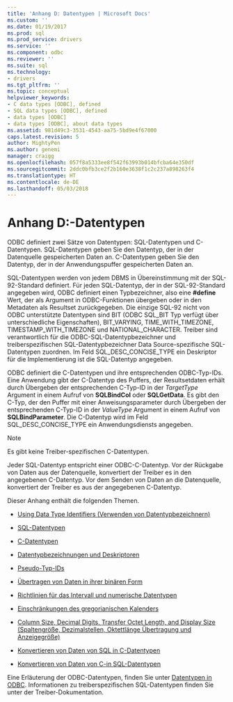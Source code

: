 ```yaml
---
title: 'Anhang D: Datentypen | Microsoft Docs'
ms.custom: ''
ms.date: 01/19/2017
ms.prod: sql
ms.prod_service: drivers
ms.service: ''
ms.component: odbc
ms.reviewer: ''
ms.suite: sql
ms.technology:
- drivers
ms.tgt_pltfrm: ''
ms.topic: conceptual
helpviewer_keywords:
- C data types [ODBC], defined
- SQL data types [ODBC], defined
- data types [ODBC]
- data types [ODBC], about data types
ms.assetid: 981d49c3-3531-4543-aa75-5bd9e4f67000
caps.latest.revision: 5
author: MightyPen
ms.author: genemi
manager: craigg
ms.openlocfilehash: 057f8a5333ee8f542f63993b014bfcba64e350df
ms.sourcegitcommit: 2ddc0bfb3ce2f2b160e3638f1c2c237a898263f4
ms.translationtype: HT
ms.contentlocale: de-DE
ms.lasthandoff: 05/03/2018
---
```

# <a name="appendix-d-data-types"></a>Anhang D:-Datentypen
ODBC definiert zwei Sätze von Datentypen: SQL-Datentypen und C-Datentypen. SQL-Datentypen geben Sie den Datentyp, der in der Datenquelle gespeicherten Daten an. C-Datentypen geben Sie den Datentyp, der in der Anwendungspuffer gespeicherten Daten an.  
  
 SQL-Datentypen werden von jedem DBMS in Übereinstimmung mit der SQL-92-Standard definiert. Für jeden SQL-Datentyp, der in der SQL-92-Standard angegeben wird, ODBC definiert einen Typbezeichner, also eine **#define** Wert, der als Argument in ODBC-Funktionen übergeben oder in den Metadaten als Resultset zurückgegeben. Die einzige SQL-92 nicht von ODBC unterstützte Datentypen sind BIT (ODBC SQL_BIT Typ verfügt über unterschiedliche Eigenschaften), BIT_VARYING, TIME_WITH_TIMEZONE, TIMESTAMP_WITH_TIMEZONE und NATIONAL_CHARACTER. Treiber sind verantwortlich für die ODBC-SQL-Datentypbezeichner und treiberspezifischen SQL-Datentypbezeichner Data Source-spezifische SQL-Datentypen zuordnen. Im Feld SQL_DESC_CONCISE_TYPE ein Deskriptor für die Implementierung ist die SQL-Datentyp angegeben.  
  
 ODBC definiert die C-Datentypen und ihre entsprechenden ODBC-Typ-IDs. Eine Anwendung gibt der C-Datentyp des Puffers, der Resultsetdaten erhält durch Übergeben der entsprechenden C-Typ-ID in der *TargetType* Argument in einem Aufruf von **SQLBindCol** oder  **SQLGetData**. Es gibt den C-Typ, der den Puffer mit einer Anweisungsparameter durch Übergeben der entsprechenden C-Typ-ID in der *ValueType* Argument in einem Aufruf von **SQLBindParameter**. Die C-Datentyp wird im Feld SQL_DESC_CONCISE_TYPE ein Anwendungsdiensts angegeben.  
  
> [!NOTE]  
>  Es gibt keine Treiber-spezifischen C-Datentypen.  
  
 Jeder SQL-Datentyp entspricht einer ODBC-C-Datentyp. Vor der Rückgabe von Daten aus der Datenquelle, konvertiert der Treiber es in den angegebenen C-Datentyp. Vor dem Senden von Daten an die Datenquelle, konvertiert der Treiber es aus der angegebenen C-Datentyp.  
  
 Dieser Anhang enthält die folgenden Themen.  
  
-   [Using Data Type Identifiers (Verwenden von Datentypbezeichnern)](../../../odbc/reference/appendixes/using-data-type-identifiers.md)  
  
-   [SQL-Datentypen](../../../odbc/reference/appendixes/sql-data-types.md)  
  
-   [C-Datentypen](../../../odbc/reference/appendixes/c-data-types.md)  
  
-   [Datentypbezeichnungen und Deskriptoren](../../../odbc/reference/appendixes/data-type-identifiers-and-descriptors.md)  
  
-   [Pseudo-Typ-IDs](../../../odbc/reference/appendixes/pseudo-type-identifiers.md)  
  
-   [Übertragen von Daten in ihrer binären Form](../../../odbc/reference/appendixes/transferring-data-in-its-binary-form.md)  
  
-   [Richtlinien für das Intervall und numerische Datentypen](../../../odbc/reference/appendixes/guidelines-for-interval-and-numeric-data-types.md)  
  
-   [Einschränkungen des gregorianischen Kalenders](../../../odbc/reference/appendixes/constraints-of-the-gregorian-calendar.md)  
  
-   [Column Size, Decimal Digits, Transfer Octet Length, and Display Size (Spaltengröße, Dezimalstellen, Oktettlänge Übertragung und Anzeigegröße)](../../../odbc/reference/appendixes/column-size-decimal-digits-transfer-octet-length-and-display-size.md)  
  
-   [Konvertieren von Daten von SQL in C-Datentypen](../../../odbc/reference/appendixes/converting-data-from-sql-to-c-data-types.md)  
  
-   [Konvertieren von Daten von C-in SQL-Datentypen](../../../odbc/reference/appendixes/converting-data-from-c-to-sql-data-types.md)  
  
 Eine Erläuterung der ODBC-Datentypen, finden Sie unter [Datentypen in ODBC](../../../odbc/reference/develop-app/data-types-in-odbc.md). Informationen zu treiberspezifischen SQL-Datentypen finden Sie unter der Treiber-Dokumentation.
